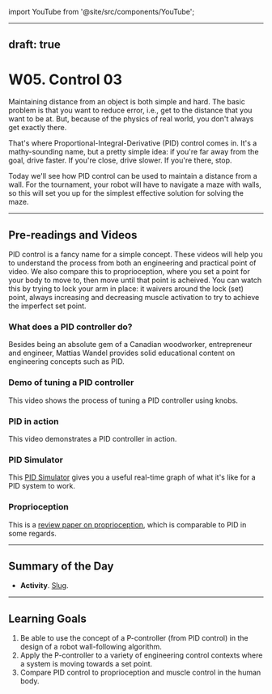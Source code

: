 import YouTube from '@site/src/components/YouTube';

---
draft: true
---


# W05. Control 03
Maintaining distance from an object is both simple and hard. The basic problem is that you want to reduce error, i.e., get to the distance that you want to be at. But, because of the physics of real world, you don't always get exactly there.

That's where Proportional-Integral-Derivative (PID) control comes in. It's a mathy-sounding name, but a pretty simple idea: if you're far away from the goal, drive faster. If you're close, drive slower. If you're there, stop.

Today we'll see how PID control can be used to maintain a distance from a wall. For the tournament, your robot will have to navigate a maze with walls, so this will set you up for the simplest effective solution for solving the maze.

---
## Pre-readings and Videos
PID control is a fancy name for a simple concept. These videos will help you to understand the process from both an engineering and practical point of video. We also compare this to proprioception, where you set a point for your body to move to, then move until that point is acheived. You can watch this by trying to lock your arm in place: it waivers around the lock (set) point, always increasing and decreasing muscle activation to try to achieve the imperfect set point.


### What does a PID controller do?

<YouTube id="qC7hrYJVvD8" />
Besides being an absolute gem of a Canadian woodworker, entrepreneur and engineer, Mattias Wandel provides solid educational content on engineering concepts such as PID.

### Demo of tuning a PID controller
<YouTube id="qKy98Cbcltw" />
This video shows the process of tuning a PID controller using knobs.

### PID in action
<YouTube id="oy58S4beC9c" />
This video demonstrates a PID controller in action. 

### PID Simulator
This [PID Simulator](https://grauonline.de/alexwww/ardumower/pid/pid.html) gives you a useful real-time graph of what it's like for a PID system to work.

### Proprioception
This is a [review paper on proprioception](https://journals.physiology.org/doi/full/10.1152/physrev.00048.2011), which is comparable to PID in some regards.


---
## Summary of the Day

- **Activity**. [Slug](/docs/teaching/activities/elastic-pid.md).

---
## Learning Goals
1. Be able to use the concept of a P-controller (from PID control) in the design of a robot wall-following algorithm.
2. Apply the P-controller to a variety of engineering control contexts where a system is moving towards a set point.
3. Compare PID control to proprioception and muscle control in the human body.
